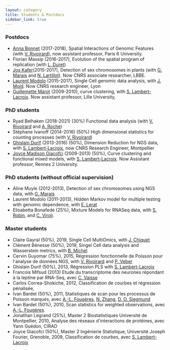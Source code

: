 ```yaml
---
layout: category
title: Students & Postdocs
sidebar_link: true
---
```


### Postdocs

- [Anna Bonnet](https://www.lpsm.paris/laboratoire/annuaire/bonnet/) (2017-2018), Spatial Interactions of Genomic Features (with [V. Rivoirard](https://www.ceremade.dauphine.fr/~rivoirar/)), now assistant professor, Paris 6 University.
- Florian Massip (2016-2017), Evolution of the spatial program of replication (with [L. Duret](https://lbbe.univ-lyon1.fr/-Duret-Laurent-.html))
- [Jos Kafer](https://lbbe.univ-lyon1.fr/-Kafer-Jos-.html)(2015-2017), Detection of sex chromosomes in plants (with [G. Marais](https://lbbe.univ-lyon1.fr/-Marais-Gabriel-.html) and [N. Lartillot](https://lbbe.univ-lyon1.fr/-Lartillot-Nicolas-.html)). Now CNRS associate researcher, LBBE.
- [Laurent Modolo](http://www.ens-lyon.fr/LBMC/laboratoire/annuaire/modolo-laurent) (2015-2017), Single Cell genomic data analysis, with [J. Mold](http://ki.se/en/cmb/jonas-frisens-group). Now CNRS research engineer, Lyon
- [Guillemette Marot](http://cerim.univ-lille2.fr/pages-individuelles-chercheurs/pages-perso-guillemette-marot/guillemette-marot-briend.html) (2009-2010), curve clustering, with [S. Lambert-Lacroix](http://membres-timc.imag.fr/Sophie.Lambert/). Now assistant professor, Lille University,

### PhD students

- Ryad Belhaken (2018-2021) (30%) Functional data analysis (with [V. Rivoirard](https://www.ceremade.dauphine.fr/~rivoirar/) and [A. Roche](https://www.ceremade.dauphine.fr/~roche/))
- Stéphane Ivanoff (2014-2016) (50%) High dimensional statistics for counting processes (with [V. Rivoirard](https://www.ceremade.dauphine.fr/~rivoirar/))
- [Ghislain Durif](https://dg.frama.site) (2013-2016) (50%), Dimension Reduction for NGS data, with [S. Lambert-Lacroix](http://membres-timc.imag.fr/Sophie.Lambert/), now CNRS Research Engineer, Montpellier
- [Joyce Madison Giacofci](https://perso.univ-rennes2.fr/joyce.giacofci) (2009-2013) (50%), Curve clustering and functional mixed models, with [S. Lambert-Lacroix](http://membres-timc.imag.fr/Sophie.Lambert/). Now Assistant professor, Rennes 2 University.

### PhD students (without official supervision)

- Aline Muyle (2012-2013), Detection of sex chromosomes using NGS data, with [G. Marais](https://lbbe.univ-lyon1.fr/-Marais-Gabriel-.html)
- Laurent Modolo (2011-2013), Hidden Markov model for multiple testing with genomic dependence, with [E. Lerat](https://lbbe.univ-lyon1.fr/-Lerat-Emmanuelle-.html)
- Elisabetta Bonafede (25%), Mixture Models for RNASeq data, with [S. Robin](https://www6.inra.fr/mia-paris/Equipes/Membres/Stephane-Robin), and [C. Viroli](https://www.unibo.it/sitoweb/cinzia.viroli).

### Master students

- Claire Gayral (50%), 2019, Single Cell MultiOmics, with [J. Chiquet](http://julien.cremeriefamily.info) 
- Clément Bénesse (50%), 2019, Singel Cell data analysis and Wasserstein metrics, with [B. Michel](http://bertrand.michel.perso.math.cnrs.fr)
- Cervin Guyomar (75%), 2015, Régression fonctionnelle de Poisson pour l'analyse de données NGS, with  [V. Rivoirard](https://www.ceremade.dauphine.fr/~rivoirar/) and [P. Veber](https://lbbe.univ-lyon1.fr/-Veber-Philippe-.html)
- Ghislain Durif (50%), 2013, Régression PLS with [S. Lambert-Lacroix](http://membres-timc.imag.fr/Sophie.Lambert/)
- Francois Mifsud (2013) Etude du transcriptome des neurones répondant à la leptine par RNA-Seq, avec [C. Vaisse](https://bms.ucsf.edu/faculty/christian-vaisse-md-phd)
- Carlos Correa-Shokiche, 2012, Classification de courbes et régression pénalisée,
- Ivan Bardet (50%), 2011, Statistiques de scan pour les processus de Poisson marqués, avec [A.-L. Fougères](http://math.univ-lyon1.fr/~fougeres/), [N. Zhang](https://statistics.wharton.upenn.edu/profile/nzh/), [D. O. Siegmund](https://statistics.stanford.edu/people/david-o-siegmund)
- Ivan Bardet (50%), 2010, Scan statistics for weighted observations, avec [A.-L. Fougères](http://math.univ-lyon1.fr/~fougeres/).
- Jonathan Legrand (25%), Master 2 Biostatistiques Université de Montpellier, 2010, Analyse des réseaux d'interactions de protéines, avec Yann Guédon, CIRAD
- Joyce Giacofci (50%), Master 2 Ingénierie Statistique, Université Joseph Fourier, Grenoble, 2009, Classification de courbes, avec [S. Lambert-Lacroix](http://membres-timc.imag.fr/Sophie.Lambert/)
